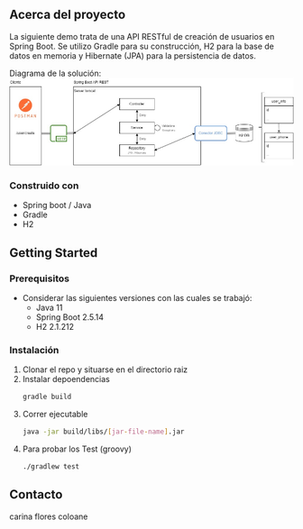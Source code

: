 
<!-- ABOUT THE PROJECT -->
## Acerca del proyecto

La siguiente demo trata de una API RESTful de creación de usuarios en Spring Boot. Se utilizo Gradle para su construcción, H2 para la base de datos en memoria y Hibernate (JPA) para la persistencia de datos.

Diagrama de la solución:
![Diagrama Demo](ejercicio.jpg)


### Construido con

* Spring boot / Java
* Gradle
* H2


<!-- GETTING STARTED -->
## Getting Started

### Prerequisitos

- Considerar las siguientes versiones con las cuales se trabajó:
    - Java 11
    - Spring Boot 2.5.14
    - H2 2.1.212

<!-- TODO -->
### Instalación
1. Clonar el repo y situarse en el directorio raiz
2. Instalar depoendencias
   ```sh
   gradle build
   ```
3. Correr ejecutable
   ```sh
   java -jar build/libs/[jar-file-name].jar
   ```
4. Para probar los Test (groovy)
   ```sh
   ./gradlew test
   ```


<!-- CONTACT -->
## Contacto

carina flores coloane
